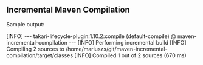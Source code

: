 Incremental Maven Compilation
---

Sample output:

  [INFO] --- takari-lifecycle-plugin:1.10.2:compile (default-compile) @ maven-incremental-compilation ---
  [INFO] Performing incremental build
  [INFO] Compiling 2 sources to /home/mariuszs/git/maven-incremental-compilation/target/classes
  [INFO] Compiled 1 out of 2 sources (670 ms)

